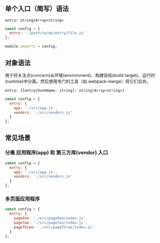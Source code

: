#

## 单个入口（简写）语法

`entry: string|Array<string>`

```js
const config = {
  entry: './path/to/my/entry/file.js'
};

module.exports = config;
```

## 对象语法

用于将关注点(concern)从环境(environment)、构建目标(build target)、运行时(runtime)中分离。然后使用专门的工具（如 webpack-merge）将它们合并。

`entry: {[entryChunkName: string]: string|Array<string>}`

```js
const config = {
  entry: {
    app: './src/app.js',
    vendors: './src/vendors.js'
  }
};
```

## 常见场景

### 分离 应用程序(app) 和 第三方库(vendor) 入口

```js
const config = {
  entry: {
    app: './src/app.js',
    vendors: './src/vendors.js'
  }
};
```

### 多页面应用程序

```js
const config = {
  entry: {
    pageOne: './src/pageOne/index.js',
    pageTwo: './src/pageTwo/index.js',
    pageThree: './src/pageThree/index.js'
  }
};
```
